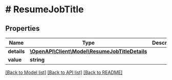 # # ResumeJobTitle

## Properties

Name | Type | Description | Notes
------------ | ------------- | ------------- | -------------
**details** | [**\OpenAPI\Client\Model\ResumeJobTitleDetails**](ResumeJobTitleDetails.md) |  | [optional]
**value** | **string** |  |

[[Back to Model list]](../../README.md#models) [[Back to API list]](../../README.md#endpoints) [[Back to README]](../../README.md)
